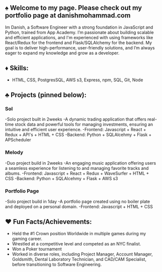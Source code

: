 ## ♠️ Welcome to my page. Please check out my portfolio page at danishmohammad.com 

Im Danish, a Software Engineer with a strong foundation in JavaScript and Python, trained from App Academy. I’m passionate about building scalable and efficient applications, and I'm experienced with using frameworks like React/Redux for the frontend and Flask/SQLAlchemy for the backend. My goal is to deliver high-performance, user-friendly solutions, and I’m always eager to expand my knowledge and grow as a developer.

## ♦️ Skills: 
- HTML, CSS, PostgresSQL, AWS s3, Express, npm, SQL, Git, Node 

## ♣️ Projects (pinned below):
### Sol
-Solo project built in 2weeks
-A dynamic trading application that offers real-time stock data and powerful tools for managing investments, ensuring an intuitive and efficient user experience.
-Frontend: Javascript + React + Redux + API's + HTML + CSS
-Backend: Python + SQLAlcehmy + Flask + APScheduler
### Melody
-Duo project build in 2weeks 
-An engaging music application offering users a seamless experience for listening to and managing favorite tracks and albums.
-Frontend: Javascript + React + Redux + WaveSurfer + HTML + CSS
-Backend: Python + SQLAlcehmy + Flask + AWS s3
### Portfolio Page
-Solo project build in 1day 
-A portfolio page created using no boiler plate and deployed on a personal domain.
-Frontend: Javascript + HTML + CSS

## ♥️ Fun Facts/Achievements:
- Held the #1 Crown position Worldwide in multiple games during my gaming career.
- Wrestled at a competitive level and competed as an NYC finalist.
- Won a Poker tournament 
- Worked in diverse roles, including Project Manager, Account Manager, Goldsmith, Dental Laboratory Technician, and CAD/CAM Specialist, before transitioning to Software Engineering.

